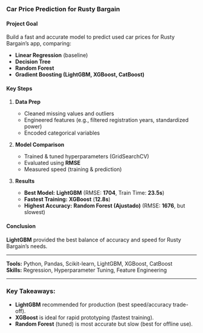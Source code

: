 ### **Car Price Prediction for Rusty Bargain**  

#### **Project Goal**  
Build a fast and accurate model to predict used car prices for Rusty Bargain’s app, comparing:  
- **Linear Regression** (baseline)  
- **Decision Tree**  
- **Random Forest**  
- **Gradient Boosting (LightGBM, XGBoost, CatBoost)**  

#### **Key Steps**  
1. **Data Prep**  
   - Cleaned missing values and outliers  
   - Engineered features (e.g., filtered registration years, standardized power)  
   - Encoded categorical variables  

2. **Model Comparison**  
   - Trained & tuned hyperparameters (GridSearchCV)  
   - Evaluated using **RMSE**  
   - Measured speed (training & prediction)  

3. **Results**  
   - **Best Model:** **LightGBM** (RMSE: **1704**, Train Time: **23.5s**)  
   - **Fastest Training:** **XGBoost** (**12.8s**)  
   - **Highest Accuracy:** **Random Forest (Ajustado)** (RMSE: **1676**, but slowest)  

#### **Conclusion**  
**LightGBM** provided the best balance of accuracy and speed for Rusty Bargain’s needs.  

---  
**Tools:** Python, Pandas, Scikit-learn, LightGBM, XGBoost, CatBoost  
**Skills:** Regression, Hyperparameter Tuning, Feature Engineering  

---

### Key Takeaways:  
- **LightGBM** recommended for production (best speed/accuracy trade-off).  
- **XGBoost** is ideal for rapid prototyping (fastest training).  
- **Random Forest** (tuned) is most accurate but slow (best for offline use).  
